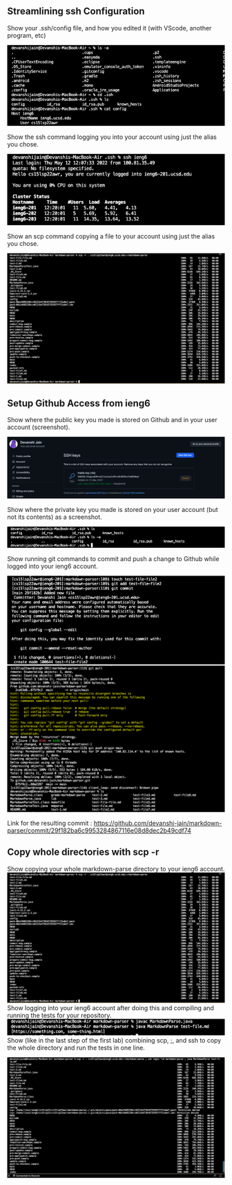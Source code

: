 ## Streamlining ssh Configuration
Show your .ssh/config file, and how you edited it (with VScode, another program, etc)

![Error 11](11.png)

Show the ssh command logging you into your account using just the alias you chose.

![Error 12](12.png) 

Show an scp command copying a file to your account using just the alias you chose.

![Error 13](13.png)

## Setup Github Access from ieng6
Show where the public key you made is stored on Github and in your user account (screenshot).

![Error 21](21.png)

Show where the private key you made is stored on your user account (but not its contents) as a screenshot.

![Error 22](22.png)

Show running git commands to commit and push a change to Github while logged into your ieng6 account.

![Error 23](23.png)
![Error 24](24.png)

Link for the resulting commit : https://github.com/devanshi-jain/markdown-parser/commit/29f182ba6c9953284867116e08d8dec2b49cdf74

## Copy whole directories with scp -r

Show copying your whole markdown-parse directory to your ieng6 account.
![Error 13](13.png)
Show logging into your ieng6 account after doing this and compiling and running the tests for your repository.
![Error 32](32.png)
Show (like in the last step of the first lab) combining scp, ;, and ssh to copy the whole directory and run the tests in one line.

![Error 33](33.png)


